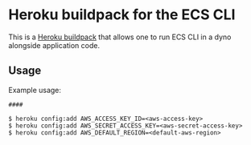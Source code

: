 Heroku buildpack for the ECS CLI
================================

This is a [Heroku buildpack](http://devcenter.heroku.com/articles/buildpacks)
that allows one to run ECS CLI in a dyno alongside application code.

Usage
-----

Example usage:

    ####

    $ heroku config:add AWS_ACCESS_KEY_ID=<aws-access-key>
    $ heroku config:add AWS_SECRET_ACCESS_KEY=<aws-secret-access-key>
    $ heroku config:add AWS_DEFAULT_REGION=<default-aws-region>
